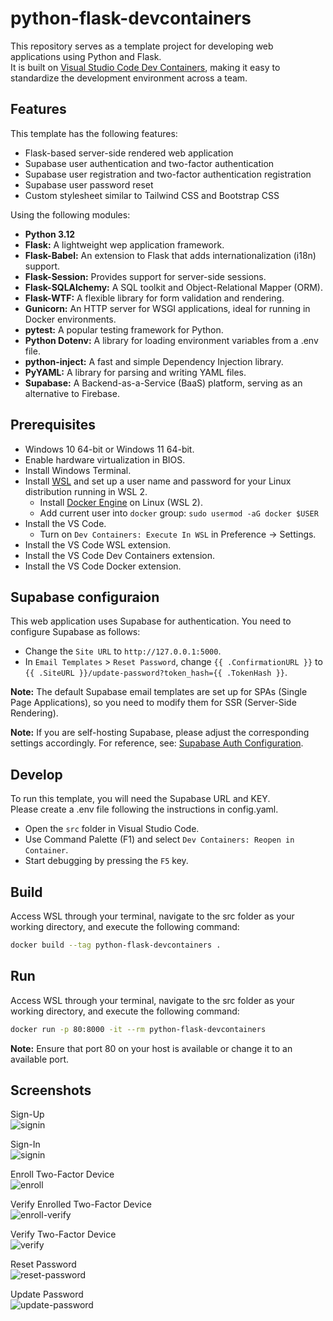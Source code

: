 # python-flask-devcontainers
This repository serves as a template project for developing web applications using Python and Flask.  
It is built on [Visual Studio Code Dev Containers](https://code.visualstudio.com/docs/devcontainers/containers), making it easy to standardize the development environment across a team.  

## Features
This template has the following features:

- Flask-based server-side rendered web application
- Supabase user authentication and two-factor authentication
- Supabase user registration and two-factor authentication registration
- Supabase user password reset
- Custom stylesheet similar to Tailwind CSS and Bootstrap CSS

Using the following modules:

- **Python 3.12**
- **Flask:** A lightweight wep application framework.
- **Flask-Babel:** An extension to Flask that adds internationalization (i18n) support.
- **Flask-Session:** Provides support for server-side sessions.
- **Flask-SQLAlchemy:** A SQL toolkit and Object-Relational Mapper (ORM).
- **Flask-WTF:** A flexible library for form validation and rendering.
- **Gunicorn:** An HTTP server for WSGI applications, ideal for running in Docker environments.
- **pytest:** A popular testing framework for Python.
- **Python Dotenv:** A library for loading environment variables from a .env file.
- **python-inject:** A fast and simple Dependency Injection library.
- **PyYAML:** A library for parsing and writing YAML files.
- **Supabase:** A Backend-as-a-Service (BaaS) platform, serving as an alternative to Firebase.

## Prerequisites
- Windows 10 64-bit or Windows 11 64-bit.
- Enable hardware virtualization in BIOS.
- Install Windows Terminal.
- Install [WSL](https://learn.microsoft.com/en-us/windows/wsl/install) and set up a user name and password for your Linux distribution running in WSL 2.
    - Install [Docker Engine](https://docs.docker.com/engine/install/ubuntu/#install-using-the-convenience-script) on Linux (WSL 2).
    - Add current user into `docker` group: `sudo usermod -aG docker $USER`
- Install the VS Code.
    - Turn on `Dev Containers: Execute In WSL` in Preference -> Settings.
- Install the VS Code WSL extension.
- Install the VS Code Dev Containers extension.
- Install the VS Code Docker extension.

## Supabase configuraion

This web application uses Supabase for authentication. You need to configure Supabase as follows:

- Change the `Site URL` to `http://127.0.0.1:5000`.
- In `Email Templates` > `Reset Password`, change `{{ .ConfirmationURL }}` to `{{ .SiteURL }}/update-password?token_hash={{ .TokenHash }}`.

**Note:** The default Supabase email templates are set up for SPAs (Single Page Applications), so you need to modify them for SSR (Server-Side Rendering).

**Note:** If you are self-hosting Supabase, please adjust the corresponding settings accordingly. For reference, see: [Supabase Auth Configuration](https://github.com/supabase/auth?tab=readme-ov-file#configuration).

## Develop
To run this template, you will need the Supabase URL and KEY.  
Please create a .env file following the instructions in config.yaml.  

- Open the `src` folder in Visual Studio Code.
- Use Command Palette (F1) and select `Dev Containers: Reopen in Container`.
- Start debugging by pressing the `F5` key.

## Build
Access WSL through your terminal, navigate to the src folder as your working directory, and execute the following command:
```bash
docker build --tag python-flask-devcontainers .
```

## Run
Access WSL through your terminal, navigate to the src folder as your working directory, and execute the following command:
```bash
docker run -p 80:8000 -it --rm python-flask-devcontainers
```
**Note:** Ensure that port 80 on your host is available or change it to an available port.

## Screenshots

Sign-Up  
![signin](docs/screenshots/signup.png)

Sign-In  
![signin](docs/screenshots/signin.png)

Enroll Two-Factor Device  
![enroll](docs/screenshots/enroll.png)

Verify Enrolled Two-Factor Device  
![enroll-verify](docs/screenshots/enroll-verify.png)

Verify Two-Factor Device  
![verify](docs/screenshots/verify.png)

Reset Password  
![reset-password](docs/screenshots/reset-password.png)

Update Password  
![update-password](docs/screenshots/update-password.png)